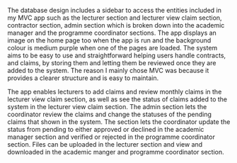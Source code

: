 
The database design includes a sidebar to access the entities included in my MVC app such as the lecturer section and lecturer view claim section, contractor section, admin section which is broken down into the academic manager and the programme coordinator sections. The app displays an image on the home page too when the app is run and the background colour is medium purple when one of the pages are loaded. The system aims to be easy to use and straightforward helping users handle contracts, and claims, by storing them and letting them be reviewed once they are added to the system. The reason I mainly chose MVC was because it provides a clearer structure and is easy to maintain.

The app enables lecturers to add claims and review monthly claims in the lecturer view claim section, as well as see the status of claims added to the system in the lecturer view claim section. The admin section lets the coordinator review the claims and change the statuses of the pending claims that shown in the system. The section lets the coordinator update the status from pending to either approved or declined in the academic manager section and verified or rejected in the programme coordinator section. Files can be uploaded in the lecturer section and view and downloaded in the academic manger and programme coordinator section.
